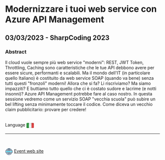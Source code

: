 # Modernizzare i tuoi web service con Azure API Management
## 03/03/2023 - SharpCoding 2023
### Abstract 
Il cloud vuole sempre più web service "moderni": REST, JWT Token, Throttling, Caching sono caratteristiche che le tue API debbono avere per essere sicure, performanti e scalabili. Ma il mondo dell'IT (in particolare quello Italiano) è costituito da web service SOAP (quando va bene) senza tutti questi "fronzoli" moderni! Allora che si fa? Li riscriviamo? Ma siamo impazziti? E buttiamo tutto quello che ci è costato sudore e lacrime (e notti insonni)? Azure API Management potrebbe fare al caso nostro. In questa sessione vedremo come un servizio SOAP "vecchia scuola" può subire un bel lifting senza minimamente toccare il codice. Come diceva un vecchio claim pubblicitario: provare per credere!

<br/>
Language <img width="25" src="https://raw.githubusercontent.com/massimobonanni/massimobonanni/master/images/flagitaly.svg" style="vertical-align:middle">

<br/>

---

<br/>
<p>
<img width="25" src="https://raw.githubusercontent.com/massimobonanni/massimobonanni/master/images/eventwebsite.svg" style="vertical-align:middle"> 
<a href="https://conf.sharpcoding.it/">Event web site</a>
</p>

